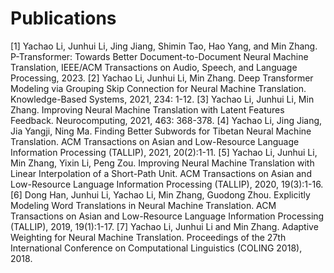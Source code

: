 # Publications
[1] Yachao Li, Junhui Li, Jing Jiang, Shimin Tao, Hao Yang, and Min Zhang. P-Transformer: Towards Better Document-to-Document Neural Machine Translation, IEEE/ACM Transactions on Audio, Speech, and Language Processing, 2023.
[2] Yachao Li, Junhui Li, Min Zhang. Deep Transformer Modeling via Grouping Skip Connection for Neural Machine Translation. Knowledge-Based Systems, 2021, 234: 1-12.
[3] Yachao Li, Junhui Li, Min Zhang. Improving Neural Machine Translation with Latent Features Feedback. Neurocomputing, 2021, 463: 368-378.
[4] Yachao Li, Jing Jiang, Jia Yangji, Ning Ma. Finding Better Subwords for Tibetan Neural Machine Translation. ACM Transactions on Asian and Low-Resource Language Information Processing (TALLIP), 2021, 20(2):1-11.
[5] Yachao Li, Junhui Li, Min Zhang, Yixin Li, Peng Zou. Improving Neural Machine Translation with Linear Interpolation of a Short-Path Unit. ACM Transactions on Asian and Low-Resource Language Information Processing (TALLIP), 2020, 19(3):1-16.
[6] Dong Han, Junhui Li, Yachao Li, Min Zhang, Guodong Zhou. Explicitly Modeling Word Translations in Neural Machine Translation. ACM Transactions on Asian and Low-Resource Language Information Processing (TALLIP), 2019, 19(1):1-17.
[7] Yachao Li, Junhui Li and Min Zhang. Adaptive Weighting for Neural Machine Translation. Proceedings of the 27th International Conference on Computational Linguistics (COLING 2018), 2018.
